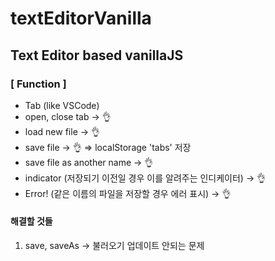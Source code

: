 # textEditorVanilla

## Text Editor based vanillaJS 

### [ Function ]

- Tab (like VSCode)
- open, close tab -> 👌
- load new file -> 👌
- save file -> 👌 => localStorage 'tabs' 저장
- save file as another name -> 👌
- indicator (저장되기 이전일 경우 이를 알려주는 인디케이터) -> 👌
- Error! (같은 이름의 파일을 저장할 경우 에러 표시) -> 👌

#### 해결할 것들
1. save, saveAs -> 불러오기 업데이트 안되는 문제
